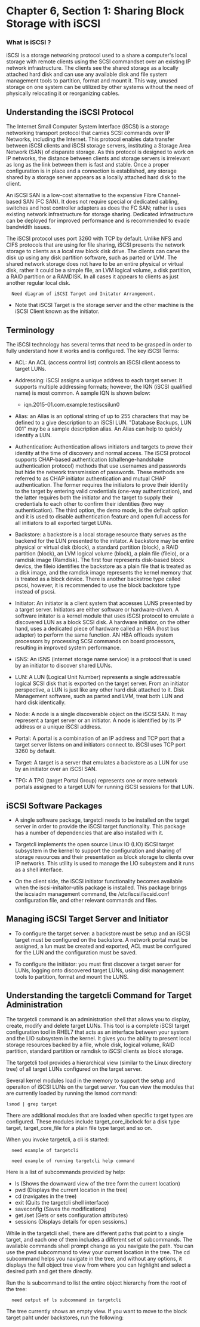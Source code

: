 # Chapter 6, Section 1: Sharing Block Storage with iSCSI

### What is iSCSI ?

iSCSI is a storage networking protocol used to a share a computer's local storage with remote clients using the SCSI commandset over an existing IP network infrastructure. The clients see the shared storage as a locally attached hard disk and can use any available disk and file system management tools to partition, format and mount it. This way, unused storage on one system can be utilized by other systems without the need of physically relocating it or reorganizing cables.

## Understanding the iSCSI Protocol

The Internet Small Computer System Interface (iSCSI) is a storage networking transport protocol that carries SCSI commands over IP Networks, including the Internet. This protocol enables data transfer between iSCSI clients and iSCSI storage servers, instituting a Storage Area Network (SAN) of disparate storage. As this protocol is designed to work on IP networks, the distance between clients and storage servers is irrelevant as long as the link between them is fast and stable. Once a proper configuration is in place and a connection is established, any storage shared by a storage server appears as a locally attached hard disk to the client.

An iSCSI SAN is a low-cost alternative to the expensive Fibre Channel-based SAN (FC SAN). It does not require special or dedicated cabling, switches and host controller adapters as does the FC SAN; rather is uses existing network infrastructure for storage sharing. Dedicated infrastructure can be deployed for improved performance and is recommended to evade bandwidth issues.

The iSCSI protocol uses port 3260 with TCP by default. Unlike NFS and CIFS protocols that are using for file sharing, iSCSI presents the network storage to clients as a local raw block disk drive. The clients can carve the disk up using any disk partition software, such as parted or LVM. The shared network storage does not have to be an entire physical or virtual disk, rather it could be a simple file, an LVM logical volume, a disk partition, a RAID partition or a RAMDISK. In all cases it appears to clients as just another regular local disk.

```
  Need diagram of iSCSI Target and Initator Arrangement.
```

* Note that iSCSI Target is the storage server and the other machine is the iSCSI Client known as the initiator.

## Terminology

The iSCSI technology has several terms that need to be grasped in order to fully understand how it works and is configured. The key iSCSI Terms:

- ACL: An ACL (access control list) controls an iSCSI client access to target LUNs.

- Addressing: iSCSI assigns a unique address to each target server. It supports multiple addressing formats; however, the IQN (iSCSI qualified name) is most common. A sample IQN is shown below:
  - iqn.2015-01.com.example:testiscsilun0

- Alias: an Alias is an optional string of up to 255 characters that may be defined to a give description to an iSCSI LUN. "Database Backups, LUN 001" may be a sample description alias. An Alias can help to quickly identify a LUN.

- Authentication: Authentication allows initiators and targets to prove their identity at the time of discovery and normal access. The iSCSI protocol supports CHAP-based authentication (challenge-handshake authentication protocol) methods that use usernames and passwords but hide the network transmission of passwords. These methods are referred to as CHAP initiator authentication and mutual CHAP authentication. The former requires the initiators to prove their identity to the target by entering valid credentials (one-way authentication), and the latter requires both the initiator and the target to supply their credentials to each other to confirm their identities (two way authentication). The third option, the demo mode, is the default option and it is used to disable authentication feature and open full access for all initiators to all exported target LUNs.

- Backstore: a backstore is a local storage resource thaty serves as the backend for the LUN presented to the initator. A backstore may be entire physical or virtual disk (block), a standard partition (block), a RAID partition (block), an LVM logical volume (block), a plain file (fileio), or a ramdisk image (Ramdisk). The first four represents disk-based block devics, the fileio identifies the backstore as a plain file that is treated as a disk image, and the ramdisk image represents the kernel memory that is treated as a block device. There is another backstroe type called pscsi, however, it is recommended to use the block backstore type instead of pscsi.

- Initiator: An initiator is a client system that accesses LUNS presented by a target server. Initiators are either software or hardware-driven. A software initator is a kernel module that uses iSCSI protocol to emulate a discovered LUN as a block SCSI disk. A hardware initiator, on the other hand, uses a dedicated piece of hardware called an HBA (host bus adapter) to perform the same function. AN HBA offloads system processors by processing SCSI commands on board processors, resulting in improved system performance.

- iSNS: An iSNS (internet storage name service) is a protocol that is used by an initiator to discover shared LUNs.

- LUN: A LUN (Logical Unit Number) represents a single addressable logical SCSI disk that is exported on the target server. From an initiator perspective, a LUN is just like any other hard disk attached to it. Disk Management software, such as parted and LVM, treat both LUN and hard disk identically.

- Node: A node is a single discoverable object on the iSCSI SAN. It may represent a target server or an initiator. A node is identified by its IP address or a unique iSCSI address.

- Portal: A portal is a combination of an IP address and TCP port that a target server listens on and initiators connect to. iSCSI uses TCP port 3260 by default.

- Target: A target is a server that emulates a backstore as a LUN for use by an initiator over an iSCSI SAN.

- TPG: A TPG (target Portal Group) represents one or more network portals assigned to a target LUN for running iSCSI sessions for that LUN.

## iSCSI Software Packages

- A single software package, targetcli needs to be installed on the target server in order to provide the iSCSI target functionality. This package has a number of dependencies that are also installed with it.

- Targetcli implements the open source Linux IO (LIO) iSCSI target subsystem in the kernel to support the configuration and sharing of storage resources and their presentation as block storage to clients over IP networks. This utility is used to manage the LIO subsystem and it runs as a shell interface.

- On the client side, the iSCSI initiator functionality becomes available when the iscsi-initaitor-utils package is installed. This package brings the iscsiadm management command, the /etc/iscsi/iscsid.conf configuration file, and other relevant commands and files.

## Managing iSCSI Target Server and Initiator

- To configure the target server: a backstore must be setup and an iSCSI target must be configured on the backstore. A network portal must be assigned, a lun must be created and exported, ACL must be configured for the LUN and the configuration must be saved.

- To configure the initiator: you must first discover a target server for LUNs, logging onto discovered target LUNs, using disk management tools to partition, format and mount the LUNS.

## Understanding the targetcli Command for Target Administration

The targetcli command is an administration shell that allows you to display, create, modify and delete target LUNs. This tool is a complete iSCSI target configuration tool in RHEL7 that acts as an interface between your system and the LIO subsystem in the kernel.  It gives you the ability to present local storage resources backed by a file, whole disk, logical volume, RAID partition, standard partition or ramdisk to iSCSI clients as block storage.

The targetcli tool provides a hierarchical view (similar to the Linux directory tree) of all target LUNs configured on the target server.

Several kernel modules load in the memory to support the setup and operaiton of iSCSI LUNs on the target server. You can view the modules that are currently loaded by running the lsmod command:

```
lsmod | grep target
```

There are additional modules that are loaded when specific target types are configured. These modules include target_core_ibclock for a disk type target, target_core_file for a plain file type target and so on.  

When you invoke targetcli, a cli is started:

```
  need example of targetcli
```

```
  need example of running targetcli help command
```

Here is a list of subcommands provided by help:
- ls (Shows the downward view of the tree form the current location)
- pwd (Displays the current location in the tree)
- cd (navigates in the tree)
- exit (Quits the targetcli shell interface)
- saveconfig (Saves the modifications)
- get /set (Gets or sets configuration attributes)
- sessions (Displays details for open sessions.)

While in the targetcli shell, there are different paths that point to a single target, and each one of them includes a different set of subcommands. The available commands shell prompt change as you navigate the path. You can use the pwd subcommand to view your current location in the tree. The cd subcommand helps you navigate in the tree, and without any options, it displays the full object tree view from where you can highlight and select a desired path and get there directly.

Run the ls subcommand to list the entire object hierarchy from the root of the tree:

```
  need output of ls subcommand in targetcli
```

The tree currently shows an empty view. If you want to move to the block target paht under backstores, run the following: 
